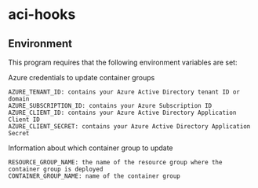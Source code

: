 # aci-hooks


Environment
-----------


This program requires that the following environment variables are set:

Azure credentials to update container groups

```
AZURE_TENANT_ID: contains your Azure Active Directory tenant ID or domain
AZURE_SUBSCRIPTION_ID: contains your Azure Subscription ID
AZURE_CLIENT_ID: contains your Azure Active Directory Application Client ID
AZURE_CLIENT_SECRET: contains your Azure Active Directory Application Secret
```
Information about which container group to update

```
RESOURCE_GROUP_NAME: the name of the resource group where the container group is deployed
CONTAINER_GROUP_NAME: name of the container group
```